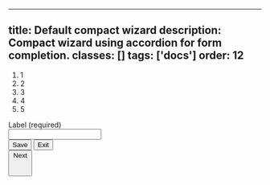 <!--
 *              © 2025 Visa
 *
 * Licensed under the Apache License, Version 2.0 (the "License");
 * you may not use this file except in compliance with the License.
 * You may obtain a copy of the License at
 *
 *         http://www.apache.org/licenses/LICENSE-2.0
 *
 * Unless required by applicable law or agreed to in writing, software
 * distributed under the License is distributed on an "AS IS" BASIS,
 * WITHOUT WARRANTIES OR CONDITIONS OF ANY KIND, either express or implied.
 * See the License for the specific language governing permissions and
 * limitations under the License.
 *
 -->
---
title: Default compact wizard
description: Compact wizard using accordion for form completion.
classes: []
tags: ['docs']
order: 12
---

<div class="v-flex v-flex-col v-gap-16">
  <ol class="v-wizard v-wizard-compact">
    <li aria-current="step" class="v-wizard-step" aria-label="Step 1 of 5">
      <div aria-label="Label for step 1" class="v-badge v-badge-icon v-badge-active">
        1
      </div>
    </li>
    <li class="v-wizard-step" aria-label="Step 2 of 5">
      <div aria-label="Label for step 2" class="v-badge v-badge-icon v-badge-clear v-badge-subtle">
      2
      </div>
    </li>
    <li class="v-wizard-step" aria-label="Step 3 of 5">
      <div aria-label="Label for step 3" class="v-badge v-badge-icon v-badge-clear v-badge-subtle">
      3
      </div>
    </li>
    <li class="v-wizard-step" aria-label="Step 4 of 5">
      <div aria-label="Label for step 4" class="v-badge v-badge-icon v-badge-clear v-badge-subtle">
      4
      </div>
    </li>
    <li class="v-wizard-step" aria-label="Step 5 of 5">
      <div aria-label="Label for step 5" class="v-badge v-badge-icon v-badge-clear v-badge-subtle">
      5
      </div>
    </li>
  </ol>
  <div class="v-flex v-flex-col v-gap-4">
    <label class="v-label" for="input-test-default">
      Label (required)
    </label>
    <div class="v-input-container v-surface v-flex-row">
      <input class="v-input" id="input-test-default" name="text-input-default" type="text"/>
    </div>
  </div>
  <div class="v-flex v-flex-row v-justify-content-between">
    <div class="v-flex v-flex-row v-gap-12">
      <button class="v-button v-button-secondary" type="button">
        Save
      </button>
      <button class="v-button v-button-tertiary" type="button">
        Exit
      </button>
    </div>
    <button class="v-button v-icon-two-color" type="button">
      Next
      <svg aria-hidden="true" class="v-icon v-icon-visa v-icon-tiny" focusable="false" viewbox="0 0 16 16">
        <use href="#visa-arrow-right-tiny">
        </use>
      </svg>
    </button>
  </div>
</div>
